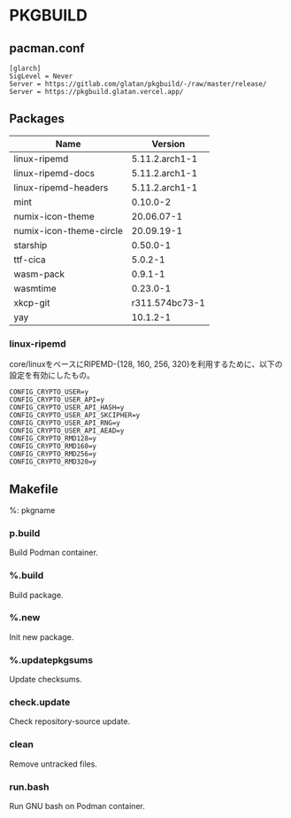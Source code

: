 # PKGBUILD

## pacman.conf

```text
[glarch]
SigLevel = Never
Server = https://gitlab.com/glatan/pkgbuild/-/raw/master/release/
Server = https://pkgbuild.glatan.vercel.app/
```

## Packages

|Name|Version|
|-|-|
|linux-ripemd|5.11.2.arch1-1|
|linux-ripemd-docs|5.11.2.arch1-1|
|linux-ripemd-headers|5.11.2.arch1-1|
|mint|0.10.0-2|
|numix-icon-theme|20.06.07-1|
|numix-icon-theme-circle|20.09.19-1|
|starship|0.50.0-1|
|ttf-cica|5.0.2-1|
|wasm-pack|0.9.1-1|
|wasmtime|0.23.0-1|
|xkcp-git|r311.574bc73-1|
|yay|10.1.2-1|

### linux-ripemd

core/linuxをベースにRIPEMD-{128, 160, 256, 320}を利用するために、以下の設定を有効にしたもの。

```
CONFIG_CRYPTO_USER=y
CONFIG_CRYPTO_USER_API=y
CONFIG_CRYPTO_USER_API_HASH=y
CONFIG_CRYPTO_USER_API_SKCIPHER=y
CONFIG_CRYPTO_USER_API_RNG=y
CONFIG_CRYPTO_USER_API_AEAD=y
CONFIG_CRYPTO_RMD128=y
CONFIG_CRYPTO_RMD160=y
CONFIG_CRYPTO_RMD256=y
CONFIG_CRYPTO_RMD320=y
```

## Makefile

%: pkgname

### p.build

Build Podman container.

### %.build

Build package.

### %.new

Init new package.

### %.updatepkgsums

Update checksums.

### check.update

Check repository-source update.

### clean

Remove untracked files.

### run.bash

Run GNU bash on Podman container.
